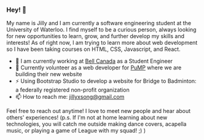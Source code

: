 ### Hey! 👋
 My name is Jilly and I am currently a software engineering student at the University of Waterloo. I find myself to be a curious person, always looking for new opportunities to learn, grow, and further develop my skills and interests! As of right now, I am trying to learn more about web development so I have been taking courses on HTML, CSS, Javascript, and React.
 
 - 🌱 I am currently working at [Bell Canada](https://www.bell.ca/) as a Student Engineer
 - 🔭 Currently volunteer as a web developer for [PuMP](https://pumprofessionals.org/) where we are building their new website
 - ⚡ Using Bootstrap Studio to develop a website for Bridge to Badminton: a federally registered non-profit organization 
 - 📫 How to reach me: jillyxsong@gmail.com

Feel free to reach out anytime! I love to meet new people and hear about others' experiences! (p.s. If I'm not at home learning about new technologies, you will catch me outside making dance covers, acapella music, or playing a game of League with my squad! ;) )

<!--
**jilly477/jilly477** is a ✨ _special_ ✨ repository because its `README.md` (this file) appears on your GitHub profile.

Here are some ideas to get you started:

- 🔭 I’m currently working on ...
- 🌱 I’m currently learning ...
- 👯 I’m looking to collaborate on ...
- 🤔 I’m looking for help with ...
- 💬 Ask me about ...
- 📫 How to reach me: ...
- 😄 Pronouns: ...
- ⚡ Fun fact: ...
-->
